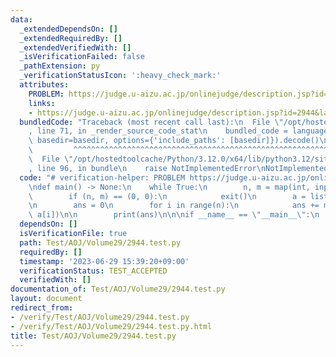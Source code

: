 ```yaml
---
data:
  _extendedDependsOn: []
  _extendedRequiredBy: []
  _extendedVerifiedWith: []
  _isVerificationFailed: false
  _pathExtension: py
  _verificationStatusIcon: ':heavy_check_mark:'
  attributes:
    PROBLEM: https://judge.u-aizu.ac.jp/onlinejudge/description.jsp?id=2944&lang=jp
    links:
    - https://judge.u-aizu.ac.jp/onlinejudge/description.jsp?id=2944&lang=jp
  bundledCode: "Traceback (most recent call last):\n  File \"/opt/hostedtoolcache/Python/3.12.0/x64/lib/python3.12/site-packages/onlinejudge_verify/documentation/build.py\"\
    , line 71, in _render_source_code_stat\n    bundled_code = language.bundle(stat.path,\
    \ basedir=basedir, options={'include_paths': [basedir]}).decode()\n          \
    \         ^^^^^^^^^^^^^^^^^^^^^^^^^^^^^^^^^^^^^^^^^^^^^^^^^^^^^^^^^^^^^^^^^^^^^^^^^^^^^^^^^\n\
    \  File \"/opt/hostedtoolcache/Python/3.12.0/x64/lib/python3.12/site-packages/onlinejudge_verify/languages/python.py\"\
    , line 96, in bundle\n    raise NotImplementedError\nNotImplementedError\n"
  code: "# verification-helper: PROBLEM https://judge.u-aizu.ac.jp/onlinejudge/description.jsp?id=2944&lang=jp\n\
    \ndef main() -> None:\n    while True:\n        n, m = map(int, input().split())\n\
    \        if (n, m) == (0, 0):\n            exit()\n        a = list(map(int, input().split()))\n\
    \n        ans = 0\n        for i in range(n):\n            ans += min(m // n,\
    \ a[i])\n\n        print(ans)\n\n\nif __name__ == \"__main__\":\n    main()"
  dependsOn: []
  isVerificationFile: true
  path: Test/AOJ/Volume29/2944.test.py
  requiredBy: []
  timestamp: '2023-06-29 15:39:20+09:00'
  verificationStatus: TEST_ACCEPTED
  verifiedWith: []
documentation_of: Test/AOJ/Volume29/2944.test.py
layout: document
redirect_from:
- /verify/Test/AOJ/Volume29/2944.test.py
- /verify/Test/AOJ/Volume29/2944.test.py.html
title: Test/AOJ/Volume29/2944.test.py
---
```

